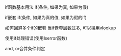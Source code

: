if函数基本用法
if(条件, 如果为真, 如果为假)

if嵌套
if(条件, 如果为真的值, 如果为假的if)

如何回避多个if的嵌套
当if嵌套层数过多, 可以换用vlookup

使用if处理错误(使用Iserror函数)

and, or合并条件判定

